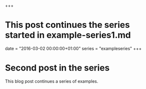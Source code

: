 +++
# This post continues the series started in example-series1.md
date = "2016-03-02 00:00:00+01:00"
series = "exampleseries"
+++

# Second post in the series

This blog post continues a series of examples.

